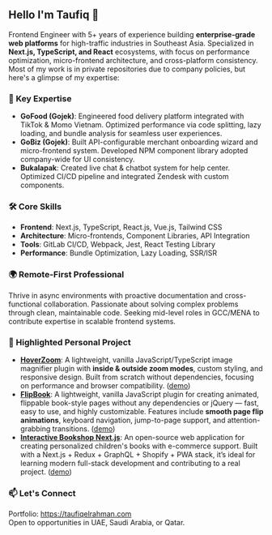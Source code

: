 ## Hello I'm Taufiq 👋
Frontend Engineer with 5+ years of experience building **enterprise-grade web platforms** for high-traffic industries in Southeast Asia. Specialized in **Next.js, TypeScript, and React** ecosystems, with focus on performance optimization, micro-frontend architecture, and cross-platform consistency. Most of my work is in private repositories due to company policies, but here's a glimpse of my expertise:  

### 🚀 Key Expertise
- **GoFood (Gojek)**: Engineered food delivery platform integrated with TikTok & Momo Vietnam. Optimized performance via code splitting, lazy loading, and bundle analysis for seamless user experiences.  
- **GoBiz (Gojek)**: Built API-configurable merchant onboarding wizard and micro-frontend system. Developed NPM component library adopted company-wide for UI consistency.  
- **Bukalapak**: Created live chat & chatbot system for help center. Optimized CI/CD pipeline and integrated Zendesk with custom components.  

### 🛠️ Core Skills
- **Frontend**: Next.js, TypeScript, React.js, Vue.js, Tailwind CSS  
- **Architecture**: Micro-frontends, Component Libraries, API Integration  
- **Tools**: GitLab CI/CD, Webpack, Jest, React Testing Library  
- **Performance**: Bundle Optimization, Lazy Loading, SSR/ISR  

### 🌍 Remote-First Professional
Thrive in async environments with proactive documentation and cross-functional collaboration. Passionate about solving complex problems through clean, maintainable code. Seeking mid-level roles in GCC/MENA to contribute expertise in scalable frontend systems.

### 🎯 Highlighted Personal Project

- **[HoverZoom](https://www.npmjs.com/package/hoverzoom-js)**: A lightweight, vanilla JavaScript/TypeScript image magnifier plugin with **inside & outside zoom modes**, custom styling, and responsive design. Built from scratch without dependencies, focusing on performance and browser compatibility. ([demo](https://hoverzoom-js.vercel.app))
- **[FlipBook](https://www.npmjs.com/package/flipbook-js)**: A lightweight, vanilla JavaScript plugin for creating animated, flippable book-style pages without any dependencies or jQuery — fast, easy to use, and highly customizable. Features include **smooth page flip animations**, keyboard navigation, jump-to-page support, and attention-grabbing transitions. ([demo](https://flipbook-js.vercel.app))
- **[Interactive Bookshop Next.js](https://github.com/taufiqelrahman/interactive-bookshop-nextjs)**: An open-source web application for creating personalized children's books with e-commerce support. Built with a Next.js + Redux + GraphQL + Shopify + PWA stack, it’s ideal for learning modern full-stack development and contributing to a real project. ([demo](https://interactive-bookshop-nextjs.vercel.app))

### 📫 Let's Connect
Portfolio: https://taufiqelrahman.com  
Open to opportunities in UAE, Saudi Arabia, or Qatar.
